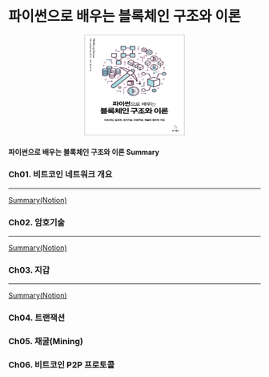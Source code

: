 # 파이썬으로 배우는 블록체인 구조와 이론

<center>
    <img src="./images/book.jpg" width="200" height="200">
</center>

#### 파이썬으로 배우는 블록체인 구조와 이론 Summary


### Ch01. 비트코인 네트워크 개요
---
[Summary(Notion)](https://www.notion.so/nathanh/1-568394d3a1d844a7876426cd9b5251ac)

### Ch02. 암호기술
---
[Summary(Notion)](https://www.notion.so/nathanh/Ch02-0fd4b4ec7bd142d6b8d749f8eea402d4)

### Ch03. 지갑
---
[Summary(Notion)](https://www.notion.so/nathanh/Ch03-eabb14821f694c708f30fca44cf09c3b)

### Ch04. 트랜잭션

### Ch05. 채굴(Mining)

### Ch06. 비트코인 P2P 프로토콜

